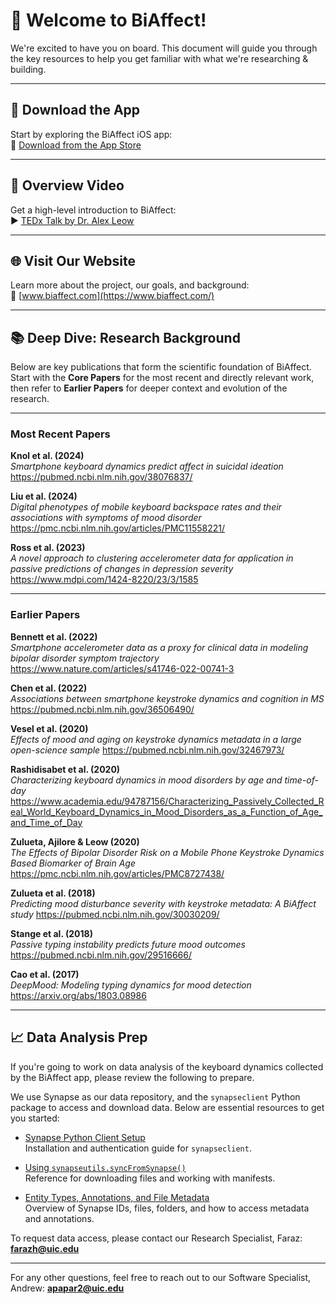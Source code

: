 # 👋 Welcome to BiAffect!

We're excited to have you on board. This document will guide you through the key resources to help you get familiar with what we're researching & building.

---

## 📱 Download the App

Start by exploring the BiAffect iOS app:  
🔗 [Download from the App Store](https://apps.apple.com/us/app/biaffect3/id6451423106)

---

## 🎥 Overview Video

Get a high-level introduction to BiAffect:  
▶️ [TEDx Talk by Dr. Alex Leow](https://www.youtube.com/watch?v=FGggieYbN2g&themeRefresh=1)

---

## 🌐 Visit Our Website

Learn more about the project, our goals, and background:  
🔗 [www.biaffect.com](https://www.biaffect.com/)

---

## 📚 Deep Dive: Research Background

Below are key publications that form the scientific foundation of BiAffect. Start with the **Core Papers** for the most recent and directly relevant work, then refer to **Earlier Papers** for deeper context and evolution of the research.

---

### Most Recent Papers
**Knol et al. (2024)**  
*Smartphone keyboard dynamics predict affect in suicidal ideation*  
https://pubmed.ncbi.nlm.nih.gov/38076837/

**Liu et al. (2024)**  
*Digital phenotypes of mobile keyboard backspace rates and their associations with symptoms of mood disorder*  
https://pmc.ncbi.nlm.nih.gov/articles/PMC11558221/

**Ross et al. (2023)**  
*A novel approach to clustering accelerometer data for application in passive predictions of changes in depression severity*
https://www.mdpi.com/1424-8220/23/3/1585

---

### Earlier Papers
**Bennett et al. (2022)**  
*Smartphone accelerometer data as a proxy for clinical data in modeling bipolar disorder symptom trajectory*
https://www.nature.com/articles/s41746-022-00741-3

**Chen et al. (2022)**  
*Associations between smartphone keystroke dynamics and cognition in MS*
https://pubmed.ncbi.nlm.nih.gov/36506490/

**Vesel et al. (2020)**  
*Effects of mood and aging on keystroke dynamics metadata in a large open-science sample*
https://pubmed.ncbi.nlm.nih.gov/32467973/

**Rashidisabet et al. (2020)**  
*Characterizing keyboard dynamics in mood disorders by age and time-of-day*
https://www.academia.edu/94787156/Characterizing_Passively_Collected_Real_World_Keyboard_Dynamics_in_Mood_Disorders_as_a_Function_of_Age_and_Time_of_Day

**Zulueta, Ajilore & Leow (2020)**  
*The Effects of Bipolar Disorder Risk on a Mobile Phone Keystroke Dynamics Based Biomarker of Brain Age*
https://pmc.ncbi.nlm.nih.gov/articles/PMC8727438/

**Zulueta et al. (2018)**  
*Predicting mood disturbance severity with keystroke metadata: A BiAffect study*
https://pubmed.ncbi.nlm.nih.gov/30030209/

**Stange et al. (2018)**  
*Passive typing instability predicts future mood outcomes*
https://pubmed.ncbi.nlm.nih.gov/29516666/

**Cao et al. (2017)**  
*DeepMood: Modeling typing dynamics for mood detection*
https://arxiv.org/abs/1803.08986

---

## 📈 Data Analysis Prep

If you're going to work on data analysis of the keyboard dynamics collected by the BiAffect app, please review the following to prepare.

We use Synapse as our data repository, and the `synapseclient` Python package to access and download data. Below are essential resources to get you started:

- [Synapse Python Client Setup](https://python-docs.synapse.org/tutorials/python_client/)  
  Installation and authentication guide for `synapseclient`.

- [Using `synapseutils.syncFromSynapse()`](https://python-docs.synapse.org/reference/synapse_utils/)  
  Reference for downloading files and working with manifests.

- [Entity Types, Annotations, and File Metadata](https://help.synapse.org/docs/Downloading-Data-Programmatically.2003796248.html)  
  Overview of Synapse IDs, files, folders, and how to access metadata and annotations.

To request data access, please contact our Research Specialist, Faraz: **farazh@uic.edu**

---

For any other questions, feel free to reach out to our Software Specialist, Andrew: **apapar2@uic.edu**

